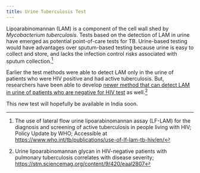 ```yaml
---
title: Urine Tuberculosis Test
---
```


Lipoarabinomannan (LAM) is a component of the cell wall shed by *Mycobacterium tuberculosis*. Tests based on the detection of LAM in urine have emerged as potential point-of-care tests for TB. Urine-based testing would have advantages over sputum-based testing because urine is easy to collect and store, and lacks the infection control risks associated with sputum collection.[^1]

[^1]: The use of lateral flow urine lipoarabinomannan assay (LF-LAM) for the diagnosis and screening of active tuberculosis in people living with HIV; Policy Update by WHO; Accessible at https://www.who.int/tb/publications/use-of-lf-lam-tb-hiv/en/

Earlier the test methods were able to detect LAM only in the urine of patients who were HIV positive and had active tuberculosis. But, researchers have been able to develop [newer method that can detect LAM in urine of patients who are negative for HIV test](https://stm.sciencemag.org/content/9/420/eaal2807) as well.[^2]

[^2]: Urine lipoarabinomannan glycan in HIV-negative patients with pulmonary tuberculosis correlates with disease severity; https://stm.sciencemag.org/content/9/420/eaal2807

This new test will hopefully be available in India soon.
